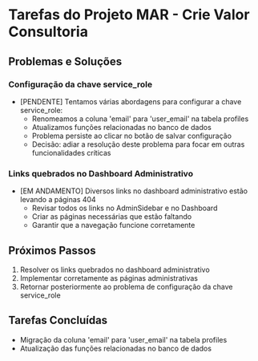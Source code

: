 
# Tarefas do Projeto MAR - Crie Valor Consultoria

## Problemas e Soluções

### Configuração da chave service_role
- [PENDENTE] Tentamos várias abordagens para configurar a chave service_role:
  - Renomeamos a coluna 'email' para 'user_email' na tabela profiles
  - Atualizamos funções relacionadas no banco de dados
  - Problema persiste ao clicar no botão de salvar configuração
  - Decisão: adiar a resolução deste problema para focar em outras funcionalidades críticas

### Links quebrados no Dashboard Administrativo
- [EM ANDAMENTO] Diversos links no dashboard administrativo estão levando a páginas 404
  - Revisar todos os links no AdminSidebar e no Dashboard
  - Criar as páginas necessárias que estão faltando
  - Garantir que a navegação funcione corretamente

## Próximos Passos
1. Resolver os links quebrados no dashboard administrativo
2. Implementar corretamente as páginas administrativas
3. Retornar posteriormente ao problema de configuração da chave service_role

## Tarefas Concluídas
- Migração da coluna 'email' para 'user_email' na tabela profiles
- Atualização das funções relacionadas no banco de dados

